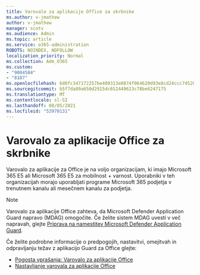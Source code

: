 ```yaml
---
title: Varovalo za aplikacije Office za skrbnike
ms.author: v-jmathew
author: v-jmathew
manager: scotv
ms.audience: Admin
ms.topic: article
ms.service: o365-administration
ROBOTS: NOINDEX, NOFOLLOW
localization_priority: Normal
ms.collection: Adm_O365
ms.custom:
- "9004584"
- "8187"
ms.openlocfilehash: 6d0fc347172257be489313e0874f064620d93e8cd24ccc74520954e7427bcd95
ms.sourcegitcommit: b5f7da89a650d2915dc652449623c78be6247175
ms.translationtype: MT
ms.contentlocale: sl-SI
ms.lasthandoff: 08/05/2021
ms.locfileid: "53970131"
---
```

# <a name="application-guard-for-office-for-admins"></a>Varovalo za aplikacije Office za skrbnike

Varovalo za aplikacije za Office je na voljo organizacijam, ki imajo Microsoft 365 E5 ali Microsoft 365 E5 za mobilnost + varnost. Uporabniki v teh organizacijah morajo uporabljati programe Microsoft 365 podjetja v trenutnem kanalu ali mesečnem kanalu za podjetja.

> [!NOTE]
> Varovalo za aplikacije Office zahteva, da Microsoft Defender Application Guard napravo (MDAG) omogočite. Če želite sistem MDAG uvesti v več napravah, glejte [Priprava na namestitev Microsoft Defender Application Guard](https://docs.microsoft.com/windows/security/threat-protection/microsoft-defender-application-guard/install-md-app-guard).

Če želite podrobne informacije o predpogojih, nastavitvi, omejitvah in odpravljanju težav z aplikacijo Guard za Office glejte:

- [Pogosta vprašanja: Varovalo za aplikacije Office](https://support.microsoft.com/office/application-guard-for-office-9e0fb9c2-ffad-43bf-8ba3-78f785fdba46)
- [Nastavljanje varovala za aplikacije Office](https://docs.microsoft.com/microsoft-365/security/office-365-security/install-app-guard)
